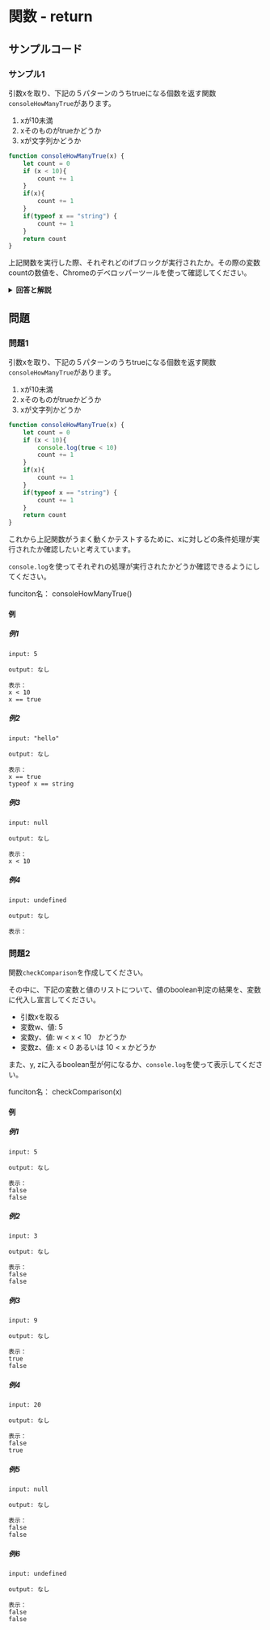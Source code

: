 
# 関数 - return

## サンプルコード

### サンプル1

引数xを取り、下記の５パターンのうちtrueになる個数を返す関数``consoleHowManyTrue``があります。

1. xが10未満
3. xそのものがtrueかどうか
4. xが文字列かどうか

```javascript
function consoleHowManyTrue(x) {
    let count = 0
    if (x < 10){
        count += 1
    }
    if(x){
        count += 1
    }
    if(typeof x == "string") {
        count += 1
    }
    return count
}
```

上記関数を実行した際、それぞれどのifブロックが実行されたか。その際の変数countの数値を、Chromeのデベロッパーツールを使って確認してください。



<details><summary><b>回答と解説</b></summary>

#### 回答

```javascript
const A = 1;
const B = 2;

function C(x) {
    console.log("The sum of A and B is " + (A + B))
    console.log("The sum of A and x is " + (A + x))
    console.log("The sum of x and 5 is " + (x + 5))
}
```

#### 解説

(ChromeのデベロッパーツールでJavaScriptをデバッグする方法（2019年版）)[https://ics.media/entry/190517/]

</details>

## 問題

### 問題1

引数xを取り、下記の５パターンのうちtrueになる個数を返す関数``consoleHowManyTrue``があります。

1. xが10未満
3. xそのものがtrueかどうか
4. xが文字列かどうか

```javascript
function consoleHowManyTrue(x) {
    let count = 0
    if (x < 10){
        console.log(true < 10)
        count += 1
    }
    if(x){
        count += 1
    }
    if(typeof x == "string") {
        count += 1
    }
    return count
}
```

これから上記関数がうまく動くかテストするために、xに対しどの条件処理が実行されたか確認したいと考えています。

``console.log``を使ってそれぞれの処理が実行されたかどうか確認できるようにしてください。

funciton名： consoleHowManyTrue()

#### 例

##### 例1

```
input: 5

output: なし

表示：
x < 10
x == true
```


##### 例2

```
input: "hello"

output: なし

表示：
x == true
typeof x == string
```

##### 例3

```
input: null

output: なし

表示：
x < 10
```

##### 例4

```
input: undefined

output: なし

表示：

```


### 問題2

関数``checkComparison``を作成してください。

その中に、下記の変数と値のリストについて、値のboolean判定の結果を、変数に代入し宣言してください。

* 引数xを取る
* 変数w、値: 5
* 変数y、値: w < x < 10　かどうか
* 変数z、値: x < 0 あるいは 10 < x かどうか

また、y, zに入るboolean型が何になるか、``console.log``を使って表示してください。

funciton名： checkComparison(x)

#### 例

##### 例1

```
input: 5

output: なし

表示：
false
false
```


##### 例2

```
input: 3

output: なし

表示：
false
false
```

##### 例3

```
input: 9

output: なし

表示：
true
false
```

##### 例4

```
input: 20

output: なし

表示：
false
true
```


##### 例5

```
input: null

output: なし

表示：
false
false
```


##### 例6

```
input: undefined

output: なし

表示：
false
false
```

